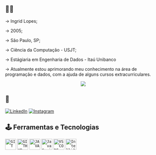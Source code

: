 
## 👩🏼
→ Ingrid Lopes;

→ 2005;

→ São Paulo, SP;

→ Ciência da Computação - USJT;

→ Estágiaria em Engenharia de Dados - Itaú Unibanco

→ Atualmente estou aprimorando meu conhecimento na área de programação e dados, com a ajuda de alguns cursos extracurriculares.
<p align="center">
  <img src="https://sdk.bitmoji.com/me/sticker/GL5QdXFJQ93~w~kDGun5oCATyVeig0bGqzyNqTVZDdeG0plxrmP3~Q/20079939.png?p=dD1wO3Y9cG9wdWxhcjtsPXB0X1BU.v1&size=thumbnail width="50">
</p>

## 🔎
[![LinkedIn](https://img.shields.io/badge/LinkedIn-FFF?style=for-the-badge&logo=linkedin&logoColor=30A3DC)](https://www.linkedin.com/in/ingrid-lopes-29a251274/)
[![Instagram](https://img.shields.io/badge/Instagram-FFF?style=for-the-badge&logo=instagram&logoColor=E94D5F)](https://www.instagram.com/ingr.lopes/)

## 🕹️ Ferramentas e Tecnologias
<code><img width="35px" src="https://cdn.jsdelivr.net/gh/devicons/devicon/icons/git/git-original.svg" title = "GIT"/></code>
<code><img width="35px" src="https://cdn.jsdelivr.net/gh/devicons/devicon/icons/github/github-original.svg" title = "GITHUB"/></code>
<code><img width="35px" src="https://cdn.jsdelivr.net/gh/devicons/devicon/icons/java/java-original.svg" title = "JAVA"/></code>
<code><img width="35px" src="https://cdn.jsdelivr.net/gh/devicons/devicon/icons/javascript/javascript-original.svg" title = "JavaScript"/></code>
<code><img width="35px" src="https://cdn.jsdelivr.net/gh/devicons/devicon/icons/vscode/vscode-original.svg" title = "VSCODE"/></code>
<code><img width="35px" src="https://cdn.jsdelivr.net/gh/devicons/devicon/icons/intellij/intellij-original.svg" title = "IntelliJ"/></code>

<!---
ingrlopes/ingrlopes is a ✨ special ✨ repository because its `README.md` (this file) appears on your GitHub profile.
You can click the Preview link to take a look at your changes.
--->
